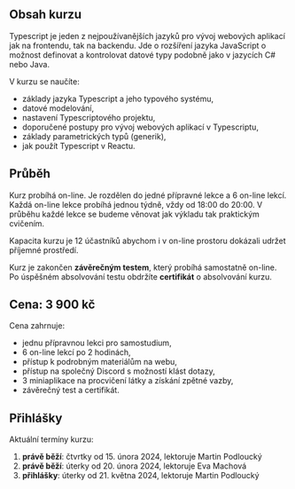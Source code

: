 ## Obsah kurzu

Typescript je jeden z nejpoužívanějších jazyků pro vývoj webových aplikací jak na frontendu, tak na backendu. Jde o rozšíření jazyka JavaScript o možnost definovat a kontrolovat datové typy podobně jako v jazycích C# nebo Java.

V kurzu se naučíte:

- základy jazyka Typescript a jeho typového systému,
- datové modelování,
- nastavení Typescriptového projektu,
- doporučené postupy pro vývoj webových aplikací v Typescriptu,
- základy parametrických typů (generik),
- jak použít Typescript v Reactu.

## Průběh

Kurz probíhá on-line. Je rozdělen do jedné přípravné lekce a 6 on-line lekcí. Každá on-line lekce probíhá jednou týdně, vždy od 18:00 do 20:00. V průběhu každé lekce se budeme věnovat jak výkladu tak praktickým cvičením.

Kapacita kurzu je 12 účastníků abychom i v on-line prostoru dokázali udržet příjemné prostředí.

Kurz je zakončen **závěrečným testem**, který probíhá samostatně on-line. Po úspěšném absolvování testu obdržíte **certifikát** o absolvování kurzu.

## Cena: 3 900 kč

Cena zahrnuje:

- jednu přípravnou lekci pro samostudium,
- 6 on-line lekcí po 2 hodinách,
- přístup k podrobným materiálům na webu,
- přístup na společný Discord s možností klást dotazy,
- 3 miniaplikace na procvičení látky a získání zpětné vazby,
- závěrečný test a certifikát.

## Přihlášky

Aktuální termíny kurzu:

1. **právě běží**: čtvrtky od 15. února 2024, lektoruje Martin Podloucký
1. **právě běží**: úterky od 20. února 2024, lektoruje Eva Machová
1. **přihlášky**: úterky od 21. května 2024, lektoruje Martin Podloucký
